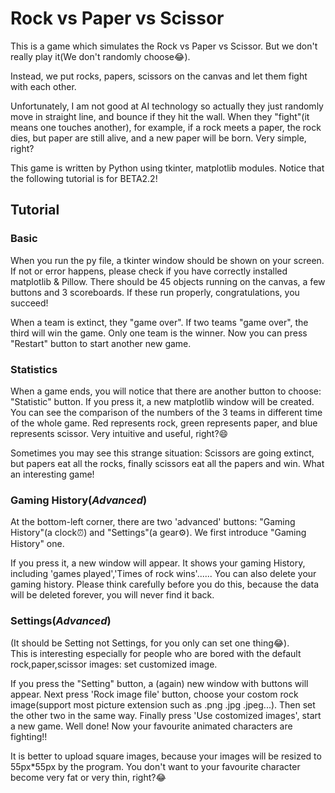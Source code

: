 # Rock vs Paper vs Scissor
This is a game which simulates the Rock vs Paper vs Scissor. But we don't really play it(We don't randomly choose:joy:).    

Instead, we put rocks, papers, scissors on the canvas and let them fight with each other.

Unfortunately, I am not good at AI technology so actually they just randomly move in straight line, and bounce if they hit the wall. When they "fight"(it means one touches another), for example, if a rock meets a paper, the rock dies, but paper are still alive, and a new paper will be born. Very simple, right?  

This game is written by Python using tkinter, matplotlib modules. Notice that the following tutorial is for BETA2.2!

## Tutorial
### Basic
When you run the py file, a tkinter window should be shown on your screen. If not or error happens, please check if you have correctly installed matplotlib & Pillow.  There should be 45 objects running on the canvas, a few buttons and 3 scoreboards. If these run properly, congratulations, you succeed!  

When a team is extinct, they "game over". If two teams "game over", the third will win the game. Only one team is the winner. Now you can press "Restart" button to start another new game.  

### Statistics
When a game ends, you will notice that there are another button to choose: "Statistic" button. If you press it, a new matplotlib window will be created. You can see the comparison of the numbers of the 3 teams in different time of the whole game. Red represents rock, green represents paper, and blue represents scissor. Very intuitive and useful, right?:smile: 
 
Sometimes you may see this strange situation: Scissors are going extinct, but papers eat all the rocks, finally scissors eat all the papers and win. What an interesting game!  

### Gaming History(_Advanced_)
At the bottom-left corner, there are two 'advanced' buttons: "Gaming History"(a clock⏰) and "Settings"(a gear⚙️). We first introduce "Gaming History" one.

If you press it, a new window will appear. It shows your gaming History, including 'games played','Times of rock wins'...... You can also delete your gaming history. Please think carefully before you do this, because the data will be deleted forever, you will never find it back.

### Settings(_Advanced_)
(It should be Setting not Settings, for you only can set one thing:joy:).  
This is interesting especially for people who are bored with the default rock,paper,scissor images: set customized image.

If you press the "Setting" button, a (again) new window with buttons will appear. Next press 'Rock image file' button, choose your costom rock image(support most picture extension such as .png .jpg .jpeg...). Then set the other two in the same way. Finally press 'Use costomized images', start a new game. Well done! Now your favourite animated characters are fighting!!

It is better to upload square images, because your images will be resized to 55px*55px by the program. You don't want to your favourite character become very fat or very thin, right?:joy:
